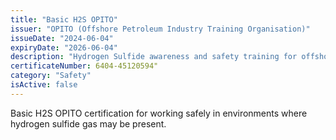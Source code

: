 ```yaml
---
title: "Basic H2S OPITO"
issuer: "OPITO (Offshore Petroleum Industry Training Organisation)"
issueDate: "2024-06-04"
expiryDate: "2026-06-04"
description: "Hydrogen Sulfide awareness and safety training for offshore operations"
certificateNumber: 6404-45120594"
category: "Safety"
isActive: false
---
```


Basic H2S OPITO certification for working safely in environments where hydrogen sulfide gas may be present. 